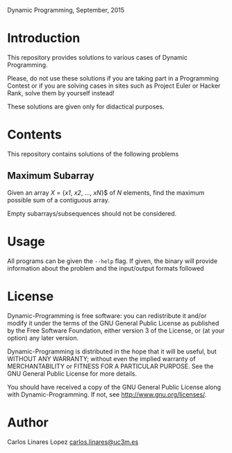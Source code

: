 Dynamic Programming, September, 2015

# Introduction

This repository provides solutions to various cases of Dynamic
Programming.

Please, do not use these solutions if you are taking part in a
Programming Contest or if you are solving cases in sites such as
Project Euler or Hacker Rank, solve them by yourself instead!

These solutions are given only for didactical purposes.


# Contents

This repository contains solutions of the following problems

## Maximum Subarray

Given an array *X* = {*x1*, *x2*, ..., *xN*}$ of *N* elements, find
the maximum possible sum of a contiguous array.

Empty subarrays/subsequences should not be considered.


# Usage

All programs can be given the `--help` flag. If given, the binary will
provide information about the problem and the input/output formats
followed


# License #

Dynamic-Programming is free software: you can redistribute it and/or modify it under
the terms of the GNU General Public License as published by the Free
Software Foundation, either version 3 of the License, or (at your
option) any later version.

Dynamic-Programming is distributed in the hope that it will be useful, but WITHOUT
ANY WARRANTY; without even the implied warranty of MERCHANTABILITY or
FITNESS FOR A PARTICULAR PURPOSE.  See the GNU General Public License
for more details.

You should have received a copy of the GNU General Public License
along with Dynamic-Programming.  If not, see
<http://www.gnu.org/licenses/>.


# Author #

Carlos Linares Lopez <carlos.linares@uc3m.es>




